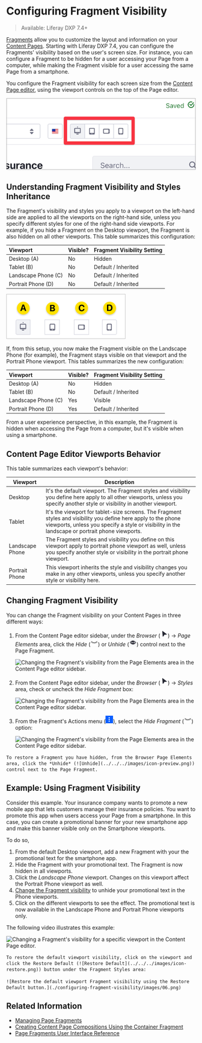 # Configuring Fragment Visibility

> Available: Liferay DXP 7.4+

[Fragments](../using-fragments/using-page-fragments.md) allow you to customize the layout and information on your [Content Pages](../../creating-pages/building-and-managing-content-pages/content-pages-overview.md). Starting with Liferay DXP 7.4, you can configure the Fragments' visibility based on the user's screen size. For instance, you can configure a Fragment to be hidden for a user accessing your Page from a computer, while making the Fragment visible for a user accessing the same Page from a smartphone.

You configure the Fragment visibility for each screen size from the [Content Page editor](../contnet-page-../creating-pages/building-and-managing-content-pages/content-page-editor-user-interface-reference.md), using the viewport controls on the top of the Page editor.

![Configure the Fragment's visibility on your Content Page using the Viewports control.](./configuring-fragment-visibility/images/01.png)

## Understanding Fragment Visibility and Styles Inheritance

The Fragment's visibility and styles you apply to a viewport on the left-hand side are applied to all the viewports on the right-hand side, unless you specify different styles for one of the right-hand side viewports. For example, if you hide a Fragment on the Desktop viewport, the Fragment is also hidden on all other viewports. This table summarizes this configuration:

| Viewport | Visible? | Fragment Visibility Setting |
| :--- | :--- | :--- |
| Desktop (A) | No | Hidden |
| Tablet (B) | No | Default / Inherited |
| Landscape Phone (C) | No | Default / Inherited |
| Portrait Phone (D) | No | Default / Inherited |

![Viewport on the right side inherit the configuration from viewports in the left side.](./configuring-fragment-visibility/images/07.png)

If, from this setup, you now make the Fragment visible on the Landscape Phone (for example), the Fragment stays visible on that viewport and the Portrait Phone viewport. This tables summarizes the new configuration:

| Viewport | Visible? | Fragment Visibility Setting |
| :--- | :--- | :--- |
| Desktop (A) | No | Hidden |
| Tablet (B) | No | Default / Inherited |
| Landscape Phone (C) | Yes | Visible |
| Portrait Phone (D) | Yes | Default / Inherited |

From a user experience perspective, in this example, the Fragment is hidden when accessing the Page from a computer, but it's visible when using a smartphone.

## Content Page Editor Viewports Behavior

This table summarizes each viewport's behavior:

| Viewport | Description |
| --- | --- |
| Desktop | It's the default viewport. The Fragment styles and visibility you define here apply to all other viewports, unless you specify another style or visibility in another viewport. |
| Tablet | It's the viewport for tablet-size screens. The Fragment styles and visibility you define here apply to the phone viewports, unless you specify a style or visibility in the landscape or portrait phone viewports. |
| Landscape Phone | The Fragment styles and visibility you define on this viewport apply to portrait phone viewport as well, unless you specify another style or visibility in the portrait phone viewport. |
| Portrait Phone | This viewport inherits the style and visibility changes you make in any other viewports, unless you specify another style or visibility here. |

## Changing Fragment Visibility

You can change the Fragment visibility on your Content Pages in three different ways:

1. From the Content Page editor sidebar, under the *Browser* (![Browser](../../../images/icon-cursor.png)) &rarr; *Page Elements* area, click the *Hide* (![Hide](../../../images/icon-hide.png)) or *Unhide* (![Unhide](../../../images/icon-preview.png)) control next to the Page Fragment.

      ![Changing the Fragment's visibility from the Page Elements area in the Content Page editor sidebar.](./configuring-fragment-visibility/images/03.gif)

1. From the Content Page editor sidebar, under the *Browser* (![Browser](../../../images/icon-cursor.png)) &rarr; *Styles* area, check or uncheck the *Hide Fragment* box:

      ![Changing the Fragment's visibility from the Page Elements area in the Content Page editor sidebar.](./configuring-fragment-visibility/images/02.gif)

1. From the Fragment's Actions menu (![Actions](../../../images/icon-widget-options.png)), select the *Hide Fragment* (![Hide Fragment](../../../images/icon-hide.png)) option:

      ![Changing the Fragment's visibility from the Page Elements area in the Content Page editor sidebar.](./configuring-fragment-visibility/images/04.gif)

```{tip}
To restore a Fragment you have hidden, from the Browser Page Elements area, click the *Unhide* (![Unhide](../../../images/icon-preview.png)) control next to the Page Fragment.
```

## Example: Using Fragment Visibility

Consider this example. Your insurance company wants to promote a new mobile app that lets customers manage their insurance policies. You want to promote this app when users access your Page from a smartphone. In this case, you can create a promotional banner for your new smartphone app and make this banner visible only on the Smartphone viewports.

To do so,

1. From the default Desktop viewport, add a new Fragment with your the promotional text for the smartphone app.
1. Hide the Fragment with your promotional text. The Fragment is now hidden in all viewports.
1. Click the *Landscape Phone* viewport. Changes on this viewport affect the Portrait Phone viewport as well.
1. [Change the Fragment visibility](#changing-fragment-visibility) to unhide your promotional text in the Phone viewports.
1. Click on the different viewports to see the effect. The promotional text is now available in the Landscape Phone and Portrait Phone viewports only.

The following video illustrates this example:

![Changing a Fragment's visibility for a specific viewport in the Content Page editor.](./configuring-fragment-visibility/images/05.gif)

```{tip}
To restore the default viewport visibility, click on the viewport and click the Restore Default (![Restore Default](../../../images/icon-restore.png)) button under the Fragment Styles area:

![Restore the default viewport Fragment visibility using the Restore Default button.](./configuring-fragment-visibility/images/06.png)
```

## Related Information

- [Managing Page Fragments](./managing-page-fragments.md)
- [Creating Content Page Compositions Using the Container Fragment](../../creating-pages/building-and-managing-content-pages/creating-content-page-compositions-using-the-container-fragment.md)
- [Page Fragments User Interface Reference](../../creating-pages/building-and-managing-content-pages/page-fragments-user-interface-reference.md)
